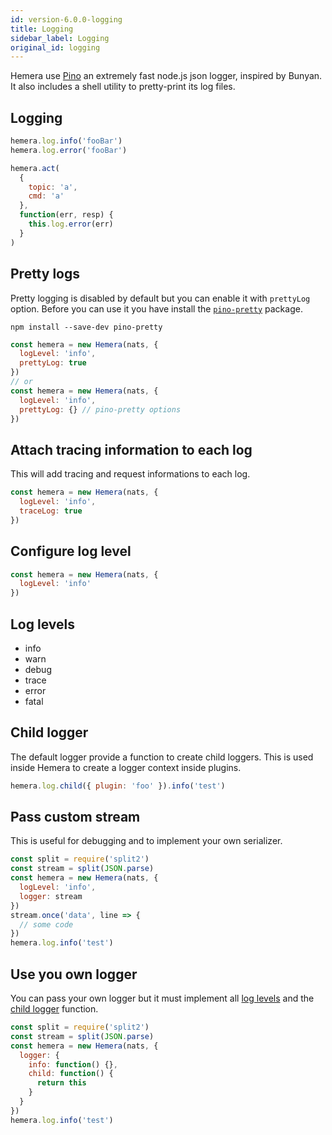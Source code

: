 ```yaml
---
id: version-6.0.0-logging
title: Logging
sidebar_label: Logging
original_id: logging
---
```


Hemera use [Pino](https://github.com/pinojs/pino) an extremely fast node.js json logger, inspired by Bunyan. It also includes a shell utility to pretty-print its log files.

## Logging

```js
hemera.log.info('fooBar')
hemera.log.error('fooBar')

hemera.act(
  {
    topic: 'a',
    cmd: 'a'
  },
  function(err, resp) {
    this.log.error(err)
  }
)
```

## Pretty logs

Pretty logging is disabled by default but you can enable it with `prettyLog` option. Before you can use it you have install the [`pino-pretty`](https://github.com/pinojs/pino-pretty) package.

```
npm install --save-dev pino-pretty
```

```js
const hemera = new Hemera(nats, {
  logLevel: 'info',
  prettyLog: true
})
// or
const hemera = new Hemera(nats, {
  logLevel: 'info',
  prettyLog: {} // pino-pretty options
})
```

## Attach tracing information to each log

This will add tracing and request informations to each log.

```js
const hemera = new Hemera(nats, {
  logLevel: 'info',
  traceLog: true
})
```

## Configure log level

```js
const hemera = new Hemera(nats, {
  logLevel: 'info'
})
```

## Log levels

- info
- warn
- debug
- trace
- error
- fatal

## Child logger

The default logger provide a function to create child loggers. This is used inside Hemera to create a logger context inside plugins.

```js
hemera.log.child({ plugin: 'foo' }).info('test')
```

## Pass custom stream

This is useful for debugging and to implement your own serializer.

```js
const split = require('split2')
const stream = split(JSON.parse)
const hemera = new Hemera(nats, {
  logLevel: 'info',
  logger: stream
})
stream.once('data', line => {
  // some code
})
hemera.log.info('test')
```

## Use you own logger

You can pass your own logger but it must implement all [log levels](#log-levels) and the [child logger](#child-logger) function.

```js
const split = require('split2')
const stream = split(JSON.parse)
const hemera = new Hemera(nats, {
  logger: {
    info: function() {},
    child: function() {
      return this
    }
  }
})
hemera.log.info('test')
```
